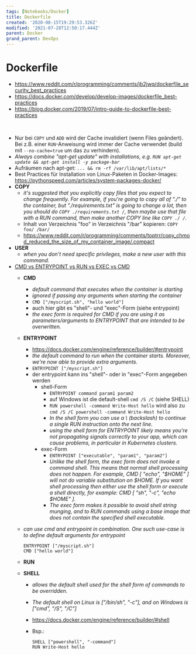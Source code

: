```yaml
---
tags: [Notebooks/Docker]
title: Dockerfile
created: '2020-08-15T19:29:53.326Z'
modified: '2021-07-28T12:50:17.444Z'
parent: Docker
grand_parent: DevOps
---
```


# Dockerfile
- <https://www.reddit.com/r/programming/comments/jb2jwq/dockerfile_security_best_practices>
- <https://docs.docker.com/develop/develop-images/dockerfile_best-practices>
- <https://blog.docker.com/2019/07/intro-guide-to-dockerfile-best-practices>

<br/>

- Nur bei `COPY` und `ADD` wird der Cache invalidiert (wenn Files geändert). Bei z.B. einer `RUN`-Anweisung wird immer der Cache verwendet (build mit `--no-cache=true` um das zu verhindern).
- *Always combine "apt-get update" with installations, e.g. `RUN apt-get update && apt-get install -y package-bar`*
- Aufräumen nach apt-get: `... && rm -rf /var/lib/apt/lists/*`
- Best Practices für Installation von Linux-Paketen in Docker-Images: <https://pythonspeed.com/articles/system-packages-docker/>
- **COPY**
  - *it's suggested that you explicitly copy files that you expect to change frequently. For example, if you're going to copy all of "./" to the container, but "./requirements.txt" is going to change a lot, then you should do `COPY ./requirements.txt /`, then maybe use that file with a RUN command, then make another COPY line like `COPY ./ /`.*
  - Inhalt von Verzeichnis "foo" in Verzeichnis "/bar" kopieren: `COPY foo/ /bar/` 
  - <https://www.reddit.com/r/programming/comments/toptrr/copy_chmod_reduced_the_size_of_my_container_image/.compact>
- **USER**
  - *when you don't need specific privileges, make a new user with this command.*
- <u>CMD vs ENTRYPOINT vs RUN vs EXEC vs CMD</u>
  - **CMD**
    - *default command that executes when the container is starting*
    - *ignored if passing any arguments when starting the container*
    - `CMD ["/myscript.sh", "hello world"]`
    - auch hier gibt es "shell"- und "exec"-Form (siehe entrypoint)
    - *the exec form is required for CMD if you are using it as parameters/arguments to ENTRYPOINT that are intended to be overwritten.*
  - **ENTRYPOINT**
    - <https://docs.docker.com/engine/reference/builder/#entrypoint>
    - *the default command to run when the container starts. Moreover, we're now able to provide extra arguments.*
    - `ENTRYPOINT ["/myscript.sh"]`
    - der entrypoint kann ins "shell"- oder in "exec"-Form angegeben werden
      - shell-Form
        - `ENTRYPOINT command param1 param2`
        - auf Windows ist die default-shell `cmd /S /C` (siehe SHELL)
        - `RUN powershell -command Write-Host hello` wird also zu `cmd /S /C powershell -command Write-Host hello`
        - *In the shell form you can use a \ (backslash) to continue a single RUN instruction onto the next line.*
        - *using the shell form for ENTRYPOINT likely means you're not propagating signals correctly to your app, which can cause problems, in particular in Kubernetes clusters.*
      - exec-Form
        - `ENTRYPOINT ["executable", "param1", "param2"]`
        - *Unlike the shell form, the exec form does not invoke a command shell. This means that normal shell processing does not happen. For example, CMD [ "echo", "$HOME" ] will not do variable substitution on $HOME. If you want shell processing then either use the shell form or execute a shell directly, for example: CMD [ "sh", "-c", "echo $HOME" ].*
        - *The exec form makes it possible to avoid shell string munging, and to RUN commands using a base image that does not contain the specified shell executable.*
  - *can use cmd and entrypoint in combination. One such use-case is to define default arguments for entrypoint*

    ```
    ENTRYPOINT ["/myscript.sh"]
    CMD ["hello world"]
    ``` 

  - **RUN**
  - **SHELL**
    - *allows the default shell used for the shell form of commands to be overridden.*
    - *The default shell on Linux is ["/bin/sh", "-c"], and on Windows is ["cmd", "/S", "/C"]*
    - <https://docs.docker.com/engine/reference/builder/#shell>
    - Bsp.:

      ```
      SHELL ["powershell", "-command"]
      RUN Write-Host hello
      ```
